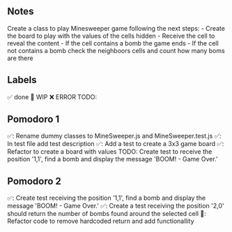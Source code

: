 ## Notes

Create a class to play Minesweeper game following the next steps:
    - Create the board to play with the values of the cells hidden
    - Receive the cell to reveal the content
    - If the cell contains a bomb the game ends
    - If the cell not contains a bomb check the neighboors cells and count how many boms are there

## Labels
✅ done
🚧 WIP
❌ ERROR
TODO:

## Pomodoro 1
✅: Rename dummy classes to MineSweeper.js and MineSweeper.test.js
✅: In test file add test description
✅: Add a test to create a 3x3 game board
✅: Refactor to create a board with values
TODO: Create test to receive the position '1,1', find a bomb and display the message 'BOOM! - Game Over.'

## Pomodoro 2
✅: Create test receiving the position '1,1', find a bomb and display the message 'BOOM! - Game Over.'
✅: Create a test receiving the position '2,0' should return the number of bombs found around the selected cell
🚧: Refactor code to remove hardcoded return and add functionallity